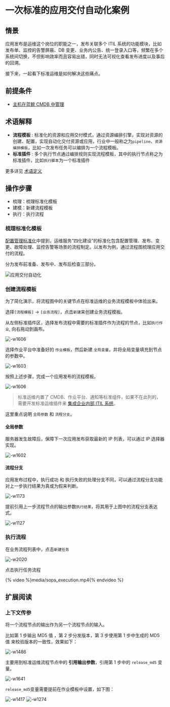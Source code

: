 # 一次标准的应用交付自动化案例
## 情景
应用发布是运维这个岗位的职能之一，发布关联多个 ITIL 系统的功能模块，比如发布单、监控的告警屏蔽、DB 变更、业务内公告、统一登录入口等，频繁在多个系统间切换，不但影响效率而且容易出错，同时无法可视化查看发布进度以及事后的回溯。

接下来，一起看下标准运维是如何解决这些痛点。

## 前提条件

- [主机在蓝鲸 CMDB 中管理](../CMDB/CMDB_management_hosts.md)

## 术语解释
 - **流程模板** : 标准化的资源和应用交付模式，通过资源编排引擎，实现对资源的创建、配置，实现自动化交付资源或应用，行业中一般称之为`pipeline`、`资源编排模板`，比如一次发布任务可以编排为一个流程模板。
 - **标准插件** : 多个执行节点通过编排规则实现流程模板，其中的执行节点称之为 标准插件，比如`执行脚本`为一个标准插件

更多详见 [术语定义](../../../标准运维/产品白皮书/术语解释/glossary.md)

## 操作步骤

- 梳理：梳理标准化模板
- 建模：新建流程模板
- 执行：执行流程

### 梳理标准化模板

[配置管理标准化](../CMDB/Configuration_management_standardization.md)中提到，运维服务“四化建设”的标准化包含配置管理、发布、变更、故障处理、监控告警等场景的流程制定。以发布为例，通过流程图梳理应用交付的流程。

分为发布前准备、发布中、发布后检查三部分。

![应用交付自动化](../assets/%E5%BA%94%E7%94%A8%E4%BA%A4%E4%BB%98%E8%87%AA%E5%8A%A8%E5%8C%96-1.png)

### 创建流程模板

为了简化演示，将流程图中的关键节点在标准运维的业务流程模板中体验出来。

选择`[流程模板]` -> `[业务流程]`，点击`新建`来创建业务流程模板。

从左侧标准插件区，选择发布流程中需要的标准插件作为流程的节点，比如`执行作业`, 向右拖动到画布。

![-w1606](../assets/15644736844126.jpg)

选择作业平台中准备好的 `作业模板`，然后新建 `全局变量`，并将全局变量填充到节点的参数中。

![-w1603](../assets/15644771226551.jpg)

按照上述步骤，完成一个应用发布的流程模板。

![-w1606](../assets/15644773728491.jpg)

> 标准运维内置了 CMDB、作业平台、通知等标准组件，如果不在此列的，需要开发标准运维插件来 [集成企业内部 ITIL 系统](./intergration_itil.md)。

这里重点说明 `全局参数` 和 `流程分支`。

#### 全局参数

服务器发生故障后，保障下一次应用发布获取最新的 IP 列表，可以通过 IP 选择器实现。

![-w1602](../assets/15644781544003.jpg)

#### 流程分支

应用发布过程中，执行成功 和 执行失败的处理分支不同，可以通过流程分支功能对上一步执行结果为真或为假来判断。

![-w1173](../assets/15644783233169.jpg)

提前引用上一步流程节点的输出参数`执行结果`，将其用于上图中的流程分支表达式。

![-w1127](../assets/15644782523637.jpg)

### 执行流程

在业务流程列表中，点击`新建任务`

![-w2020](../assets/15638818330008.jpg)


点击执行任务流程

{% video %}media/sops_execution.mp4{% endvideo %}

## 扩展阅读

### 上下文传参

将一个流程节点的输出作为另一个流程节点的输入。

比如第 1 步输出 MD5 值 ，第 2 步分发版本，第 3 步使用第 1 步中生成的 MD5 值 来校验版本的一致性，效果如下：

![-w1486](../assets/15616298718559.jpg)

主要用到标准运维流程节点中的 **引用输出参数**，引用第 1 步中的 `release_md5` 变量。

![-w1641](../assets/15616299242595.jpg)

`release_md5`变量需要提前在作业模板中设置，如下图：

![-w1417](../assets/15644779332012.jpg)
![-w1274](../assets/15629369392955.jpg)
